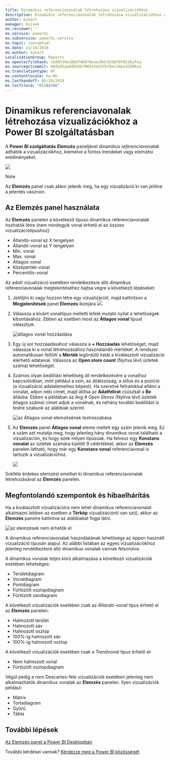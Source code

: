 ```yaml
---
title: Dinamikus referenciavonalak létrehozása vizualizációkhoz
description: Dinamikus referenciavonalak létrehozása vizualizációkhoz a Power BI szolgáltatásban
author: mihart
manager: kvivek
ms.reviewer: ''
ms.service: powerbi
ms.subservice: powerbi-service
ms.topic: conceptual
ms.date: 11/14/2018
ms.author: mihart
LocalizationGroup: Reports
ms.openlocfilehash: ce99539e1804746970eae20dc9396f0f0536afea
ms.sourcegitcommit: 60dad5aa0d85db790553e537bf8ac34ee3289ba3
ms.translationtype: HT
ms.contentlocale: hu-HU
ms.lasthandoff: 05/29/2019
ms.locfileid: "61184106"
---
```

# <a name="create-dynamic-reference-lines-for-visuals-in-the-power-bi-service"></a>Dinamikus referenciavonalak létrehozása vizualizációkhoz a Power BI szolgáltatásban

A **Power BI szolgáltatás** **Elemzés** paneljével dinamikus *referenciavonalak* adhatók a vizualizációkhoz, kiemelve a fontos trendeket vagy elemzési eredményeket.

![](media/service-analytics-pane/power-bi-analytics-pane.png)

> [!NOTE]
> Az **Elemzés** panel csak akkor jelenik meg, ha egy vizualizáció ki van jelölve a jelentés vásznon.
> 
> 

## <a name="use-the-analytics-pane"></a>Az Elemzés panel használata
Az **Elemzés** panelen a következő típusú dinamikus referenciavonalak hozhatók létre (nem mindegyik vonal érhető el az összes vizualizációtípushoz):

* Állandó-vonal az X tengelyen
* Állandó-vonal az Y tengelyen
* Min. vonal
* Max. vonal
* Átlagos vonal
* Középérték-vonal
* Percentilis-vonal


Az adott vizualizáció esetében rendelkezésre álló dinamikus referenciavonalak megtekintéséhez hajtsa végre a következő lépéseket:

1. Jelöljön ki vagy hozzon létre egy vizualizációt, majd kattintson a **Megjelenítések** panel **Elemzés** ikonjára ![](media/service-analytics-pane/power-bi-analytics-icon.png).

2. Válassza a kívánt vonaltípus melletti lefelé mutató nyilat a lehetőségek kibontásához. Ebben az esetben most az **Átlagos vonal** típust választjuk.
   
   ![átlagos vonal hozzáadása](media/service-analytics-pane/power-bi-add.png)

3. Egy új sor hozzáadásához válassza a **+ Hozzáadás** lehetőséget, majd válassza ki a vonal létrehozásához használandó mértéket.  A rendszer automatikusan feltölti a **Mérték** legördülő listát a kiválasztott vizualizáció elérhető adataival. Válassza az **Open store count** (Nyitva lévő üzletek száma) lehetőséget.

5. Számos olyan beállítási lehetőség áll rendelkezésére a vonalhoz kapcsolódóan, mint például a szín, az átlátszóság, a stílus és a pozíció (a vizualizáció adatelemeihez képest). Ha szeretné feliratokkal ellátni a vonalat, adjon neki címet, majd állítsa az **Adatfelirat** csúszkát a **Be** állásba.  Ebben a példában az *Avg # Open Stores* (Nyitva lévő üzletek átlagos száma) címet adjuk a vonalnak, és néhány további beállítást is testre szabunk az alábbiak szerint.
   
   ![az Átlagos vonal elemzésének testreszabása](media/service-analytics-pane/power-bi-average-line2.png)

1. Az **Elemzés** panel **Átlagos vonal** eleme mellett egy szám jelenik meg. Ez a szám azt mutatja meg, hogy jelenleg hány dinamikus vonal található a vizualizáción, és hogy ezek milyen típusúak. Ha felvesz egy **Konstans vonalat** az üzletek számára kijelölt 9 célértékkel, akkor az **Elemzés** panelen látható, hogy már egy **Konstans vonal** referenciavonal is tartozik a vizualizációhoz.
   
   ![](media/service-analytics-pane/power-bi-reference-lines.png)
   

Sokféle érdekes elemzést emelhet ki dinamikus referenciavonalak létrehozásával az **Elemzés** panelen.

## <a name="considerations-and-troubleshooting"></a>Megfontolandó szempontok és hibaelhárítás

Ha a kiválasztott vizualizációra nem lehet dinamikus referenciavonalat alkalmazni (ebben az esetben a **Térkép** vizualizációról van szó), akkor az **Elemzés** panelre kattintva az alábbiakat fogja látni.
   
![az elemzések nem érhetők el](media/service-analytics-pane/power-bi-no-lines.png)

A dinamikus referenciavonalak használatának lehetősége az éppen használt vizualizáció típusán alapul. Az alábbi listában az egyes vizualizációkhoz jelenleg rendelkezésre álló dinamikus vonalak vannak felsorolva:

A dinamikus vonalak teljes körű alkalmazása a következő vizualizációk esetében lehetséges:

* Területdiagram
* Vonaldiagram
* Pontdiagram
* Fürtözött oszlopdiagram
* Fürtözött sávdiagram

A következő vizualizációk esetében csak az *Állandó-vonal* típus érhető el az **Elemzés** panelen:

* Halmozott terület
* Halmozott sáv
* Halmozott oszlop
* 100%-ig halmozott sáv
* 100%-ig halmozott oszlop

A következő vizualizációk esetében csak a *Trendvonal* típus érhető el:

* Nem halmozott vonal
* Fürtözött oszlopdiagram

Végül pedig a nem Descartes-féle vizualizációk esetében jelenleg nem alkalmazhatók dinamikus vonalak az **Elemzés** panelen. Ilyen vizualizációk például:

* Mátrix
* Tortadiagram
* Gyűrű
* Tábla

## <a name="next-steps"></a>További lépések
[Az Elemzés panel a Power BI Desktopban](desktop-analytics-pane.md)

További kérdései vannak? [Kérdezze meg a Power BI közösségét](http://community.powerbi.com/)

